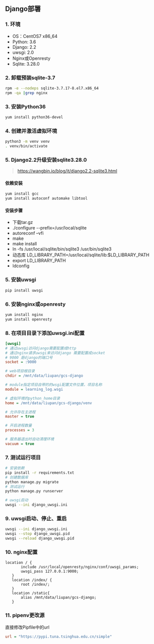 ## Django部署
### 1. 环境
* OS：CentOS7 x86_64
* Python: 3.6
* Django: 2.2
* uwsgi: 2.0
* Nginx或Openresty
* Sqlite: 3.28.0
### 2. 卸载预装sqlite-3.7
```bash
rpm -e --nodeps sqlite-3.7.17-8.el7.x86_64
rpm -qa |grep nginx
```
### 3. 安装Python36
```bash
yum install python36-devel
```
### 4. 创建并激活虚拟环境
```bash
python3 -m venv venv
. venv/bin/activate
```
### 5. Django2.2升级安装sqlite3.28.0
> https://wangbin.io/blog/it/django2.2-sqlite3.html

#### 依赖安装
```bash
yum install gcc
yum install autoconf automake libtool
```

#### 安装步骤
* 下载tar.gz
* ./configure --prefix=/usr/local/sqlite
* autoreconf –vfi
* make
* make install
* ln -fs /usr/local/sqlite/bin/sqlite3 /usr/bin/sqlite3
* 动态库  LD_LIBRARY_PATH=/usr/local/sqlite/lib:$LD_LIBRARY_PATH
* export LD_LIBRARY_PATH
* ldconfig
### 5. 安装uwsgi
```bash
pip install uwsgi
```
### 6. 安装nginx或openresty
```bash
yum install nginx
yum install openresty
```

### 8. 在项目目录下添加uwsgi.ini配置
```ini
[uwsgi]
# 通过uwsgi访问django需要配置成http
# 通过nginx请求uwsgi来访问django 需要配置成socket
# 9000 是django的端口号
socket = :9000

# web项目根目录
chdir = /mnt/data/liupan/gcs-django

# module指定项目自带的的wsgi配置文件位置，项目名称
module = learning_log.wsgi

# 虚拟环境的python_home目录
home = /mnt/data/liupan/gcs-django/venv

# 允许存在主进程
master = true

# 开启进程数量
processes = 3

# 服务器退出时自动清理环境
vacuum = true
```
### 7. 测试运行项目
```bash
# 安装依赖
pip install -r requirements.txt
# 创建数据库
python manage.py migrate
# 测试运行
python manage.py runserver

# uwsgi启动
uwsgi --ini django_uwsgi.ini
```

### 9. uwsgi启动、停止、重启
```bash
uwsgi --ini django_uwsgi.ini
uwsgi --stop django_uwsgi.pid
uwsgi --reload django_uwsgi.pid
```

### 10. nginx配置
```nginx
location / {
       include /usr/local/openresty/nginx/conf/uwsgi_params;
       uwsgi_pass 127.0.0.1:9000;
   }
   location /index/ {
       root /index/;
   }
   location /static{
       alias /mnt/data/liupan/gcs-django;
   }
```

### 11. pipenv更改源
直接修改Pipfile中的url
```ini
url = "https://pypi.tuna.tsinghua.edu.cn/simple"
```